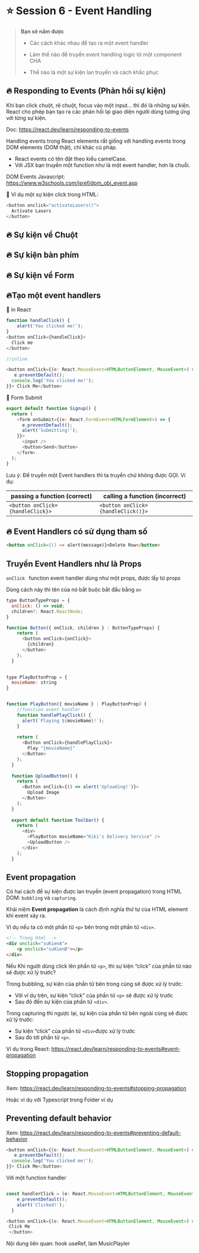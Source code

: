# ⭐ Session 6 - Event Handling

>**Bạn sẽ nắm được**
>
>- Các cách khác nhau để tạo ra một event handler
>- Làm thế nào để truyền event handling logic từ một  component CHA
>
>- Thế nào là một sự kiện lan truyền và cách khắc phục

## 🔥 Responding to Events (Phản hồi sự kiện)

Khi bạn click chuột, rê chuột, focus vào một input... thì đó là những sự kiện. React cho phép bạn tạo ra các phản hồi lại giao diện người dùng tương ứng với từng sự kiện.

Doc: <https://react.dev/learn/responding-to-events>

Handling events trong React elements rất giống với handling events trong DOM elements (DOM thật), chỉ khác cú pháp.

- React events có tên đặt theo kiểu camelCase.
- Với JSX bạn truyền một function như là một event handler, hơn là chuỗi.

DOM Events Javascript: <https://www.w3schools.com/jsref/dom_obj_event.asp>



🌻 Ví dụ một sự kiện click trong HTML:

```js
<button onclick="activateLasers()">
  Activate Lasers
</button>
```

## 🔥 Sự kiện về Chuột


## 🔥 Sự kiện bàn phím



## 🔥 Sự kiện về Form



## 🔥Tạo một event handlers

🌻 in React

```js
function handleClick() {
    alert('You clicked me!');
}
<button onClick={handleClick}>
  Click me
</button>

//inline

<button onClick={(e: React.MouseEvent<HTMLButtonElement, MouseEvent>) => {
   e.preventDefault();
  console.log('You clicked me!');
}}> Click Me</button>

```

🌻 Form Submit

```js
export default function Signup() {
  return (
    <form onSubmit={(e: React.FormEvent<HTMLFormElement>) => {
      e.preventDefault();
      alert('Submitting!');
    }}>
      <input />
      <button>Send</button>
    </form>
  );
}
```

Lưu ý: Để truyền một Event handlers thì ta truyền chứ không được GỌI. Ví dụ:

| passing a function (correct)   | calling a function (incorrect)   |
|--------------------------------|----------------------------------|
| `<button onClick={handleClick}>` | `<button onClick={handleClick()}>` |

## 🔥 Event Handlers có sử dụng tham số

```html
<button onClick={() => alert(message)}>Delete Row</button>
```

## Truyền Event Handlers như là Props

`onClick ` function event handler dùng như một props, được lấy từ props

Dùng cách này thì tên của nó bắt buộc bắt đầu bằng `on`

```js
type ButtonTypeProps = {
  onClick: () => void;
  children?: React.ReactNode;
}

function Button({ onClick, children } : ButtonTypeProps) {
    return (
      <button onClick={onClick}>
        {children}
      </button>
    );
  }
  

type PlayButtonProp = {
  movieName: string
}


function PlayButton({ movieName } : PlayButtonProp) {
    //function event handler
    function handlePlayClick() {
      alert(`Playing ${movieName}!`);
    }
  
    return (
      <Button onClick={handlePlayClick}>
        Play "{movieName}"
      </Button>
    );
  }
  
  function UploadButton() {
    return (
      <Button onClick={() => alert('Uploading!')}>
        Upload Image
      </Button>
    );
  }
  
  export default function Toolbar() {
    return (
      <div>
        <PlayButton movieName="Kiki's Delivery Service" />
        <UploadButton />
      </div>
    );
  }

```

## Event propagation

Có hai cách để sự kiện được lan truyền (event propagation) trong HTML DOM: `bubbling` và `capturing`.

Khái niệm **Event propagation** là cách định nghĩa thứ tự của HTML element khi event xảy ra.

Ví dụ nếu ta có một phần tử `<p>` bên trong một phần tử `<div>`.

```html
<!-- Trong Html -->
<div onclick="suKienA">
    <p onclick="suKienB"></p>
</div>
```

Nếu Khi người dùng click lên phần tử `<p>`, thì sự kiện “click” của phần tử nào sẽ được xử lý trước?


Trong bubbling, sự kiện của phần tử bên trong cùng sẽ được xử lý trước:

- Với ví dụ trên, sự kiện “click” của phần tử `<p>` sẽ được xử lý trước
- Sau đó đến sự kiện của phần tử `<div>`.

Trong capturing thì ngược lại, sự kiện của phần tử bên ngoài cùng sẽ được xử lý trước:

- Sự kiện “click” của phần tử `<div>`được xử lý trước
- Sau đó tới phần tử `<p>`.

Ví dụ trong React: <https://react.dev/learn/responding-to-events#event-propagation>

## Stopping propagation

Xem: <https://react.dev/learn/responding-to-events#stopping-propagation>

Hoặc ví dụ với Typescript trong Folder ví dụ

## Preventing default behavior

Xem: <https://react.dev/learn/responding-to-events#preventing-default-behavior>

```js
<button onClick={(e: React.MouseEvent<HTMLButtonElement, MouseEvent>) => {
   e.preventDefault();
  console.log('You clicked me!');
}}> Click Me</button>

```

Với một function handler

```js

const handlerClick = (e: React.MouseEvent<HTMLButtonElement, MouseEvent>) => {
    e.preventDefault();
    alert('Clicked!');
  }

<button onClick={(e: React.MouseEvent<HTMLButtonElement, MouseEvent>) => handlerClick(e)}>
 Click Me
 </button>

```




Nội dung liên quan: hook useRef, làm MusicPlayler